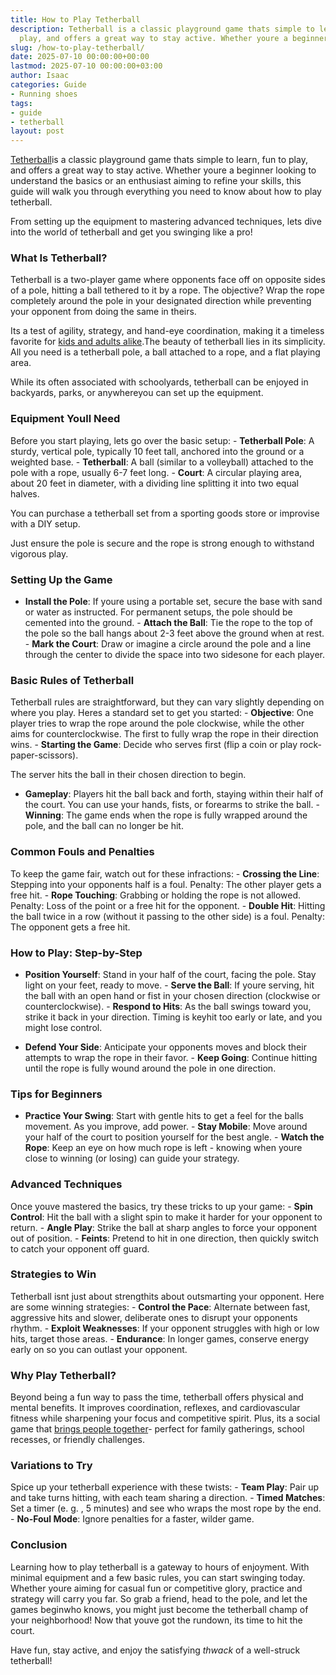 ```yaml
---
title: How to Play Tetherball
description: Tetherball is a classic playground game thats simple to learn, fun to
  play, and offers a great way to stay active. Whether youre a beginner looking to...
slug: /how-to-play-tetherball/
date: 2025-07-10 00:00:00+00:00
lastmod: 2025-07-10 00:00:00+03:00
author: Isaac
categories: Guide
- Running shoes
tags:
- guide
- tetherball
layout: post
---
```

[Tetherball](https://pestpolicy.com/how-to-play-tetherball-Copy/)is a classic playground game thats simple to learn, fun to play, and offers a great way to stay active. Whether youre a beginner looking to understand the basics or an enthusiast aiming to refine your skills, this guide will walk you through everything you need to know about how to play tetherball.

From setting up the equipment to mastering advanced techniques, lets dive into the world of tetherball and get you swinging like a pro!

###  What Is Tetherball?

Tetherball is a two-player game where opponents face off on opposite sides of a pole, hitting a ball tethered to it by a rope. The objective? Wrap the rope completely around the pole in your designated direction while preventing your opponent from doing the same in theirs.

Its a test of agility, strategy, and hand-eye coordination, making it a timeless favorite for [kids and adults alike](https://pestpolicy.com/best-material-for-playground-surface/).The beauty of tetherball lies in its simplicity. All you need is a tetherball pole, a ball attached to a rope, and a flat playing area.

While its often associated with schoolyards, tetherball can be enjoyed in backyards, parks, or anywhereyou can set up the equipment.

###  Equipment Youll Need

Before you start playing, lets go over the basic setup: - **Tetherball Pole**: A sturdy, vertical pole, typically 10 feet tall, anchored into the ground or a weighted base. - **Tetherball**: A ball (similar to a volleyball) attached to the pole with a rope, usually 6-7 feet long. - **Court**: A circular playing area, about 20 feet in diameter, with a dividing line splitting it into two equal halves.

You can purchase a tetherball set from a sporting goods store or improvise with a DIY setup.

Just ensure the pole is secure and the rope is strong enough to withstand vigorous play.

###  Setting Up the Game

- **Install the Pole**: If youre using a portable set, secure the base with sand or water as instructed. For permanent setups, the pole should be cemented into the ground. - **Attach the Ball**: Tie the rope to the top of the pole so the ball hangs about 2-3 feet above the ground when at rest. - **Mark the Court**: Draw or imagine a circle around the pole and a line through the center to divide the space into two sidesone for each player.

###  Basic Rules of Tetherball

Tetherball rules are straightforward, but they can vary slightly depending on where you play. Heres a standard set to get you started: - **Objective**: One player tries to wrap the rope around the pole clockwise, while the other aims for counterclockwise. The first to fully wrap the rope in their direction wins. - **Starting the Game**: Decide who serves first (flip a coin or play rock-paper-scissors).

The server hits the ball in their chosen direction to begin.

- **Gameplay**: Players hit the ball back and forth, staying within their half of the court. You can use your hands, fists, or forearms to strike the ball. - **Winning**: The game ends when the rope is fully wrapped around the pole, and the ball can no longer be hit.

###  Common Fouls and Penalties

To keep the game fair, watch out for these infractions: - **Crossing the Line**: Stepping into your opponents half is a foul. Penalty: The other player gets a free hit. - **Rope Touching**: Grabbing or holding the rope is not allowed. Penalty: Loss of the point or a free hit for the opponent. - **Double Hit**: Hitting the ball twice in a row (without it passing to the other side) is a foul. Penalty: The opponent gets a free hit.

###  How to Play: Step-by-Step

- **Position Yourself**: Stand in your half of the court, facing the pole. Stay light on your feet, ready to move. - **Serve the Ball**: If youre serving, hit the ball with an open hand or fist in your chosen direction (clockwise or counterclockwise). - **Respond to Hits**: As the ball swings toward you, strike it back in your direction. Timing is keyhit too early or late, and you might lose control.

- **Defend Your Side**: Anticipate your opponents moves and block their attempts to wrap the rope in their favor. - **Keep Going**: Continue hitting until the rope is fully wound around the pole in one direction.

###  Tips for Beginners

- **Practice Your Swing**: Start with gentle hits to get a feel for the balls movement. As you improve, add power. - **Stay Mobile**: Move around your half of the court to position yourself for the best angle. - **Watch the Rope**: Keep an eye on how much rope is left - knowing when youre close to winning (or losing) can guide your strategy.

###  Advanced Techniques

Once youve mastered the basics, try these tricks to up your game: - **Spin Control**: Hit the ball with a slight spin to make it harder for your opponent to return. - **Angle Play**: Strike the ball at sharp angles to force your opponent out of position. - **Feints**: Pretend to hit in one direction, then quickly switch to catch your opponent off guard.

###  Strategies to Win

Tetherball isnt just about strengthits about outsmarting your opponent. Here are some winning strategies: - **Control the Pace**: Alternate between fast, aggressive hits and slower, deliberate ones to disrupt your opponents rhythm. - **Exploit Weaknesses**: If your opponent struggles with high or low hits, target those areas. - **Endurance**: In longer games, conserve energy early on so you can outlast your opponent.

###  Why Play Tetherball?

Beyond being a fun way to pass the time, tetherball offers physical and mental benefits. It improves coordination, reflexes, and cardiovascular fitness while sharpening your focus and competitive spirit. Plus, its a social game that [brings people together](https://pestpolicy.com/bird-friendly-backyard-ideas/)- perfect for family gatherings, school recesses, or friendly challenges.

###  Variations to Try

Spice up your tetherball experience with these twists: - **Team Play**: Pair up and take turns hitting, with each team sharing a direction. - **Timed Matches**: Set a timer (e. g. , 5 minutes) and see who wraps the most rope by the end. - **No-Foul Mode**: Ignore penalties for a faster, wilder game.

###  Conclusion

Learning how to play tetherball is a gateway to hours of enjoyment. With minimal equipment and a few basic rules, you can start swinging today. Whether youre aiming for casual fun or competitive glory, practice and strategy will carry you far. So grab a friend, head to the pole, and let the games beginwho knows, you might just become the tetherball champ of your neighborhood! Now that youve got the rundown, its time to hit the court.

Have fun, stay active, and enjoy the satisfying *thwack* of a well-struck tetherball!